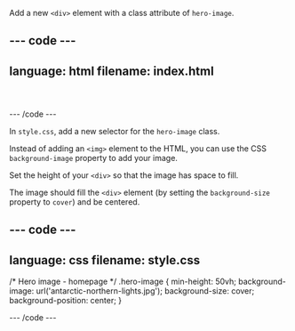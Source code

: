 Add a new `<div>` element with a class attribute of `hero-image`.

## --- code ---

language: html
filename: index.html
----------------------------------------------------

<header>
    <div class="hero-image"></div>
</header>

\--- /code ---

In `style.css`, add a new selector for the `hero-image` class.

Instead of adding an `<img>` element to the HTML, you can use the CSS `background-image` property to add your image.

Set the height of your `<div>` so that the image has space to fill.

The image should fill the `<div>` element (by setting the `background-size` property to `cover`) and be centered.

## --- code ---

language: css
filename: style.css
---------------------------------------------------

/\* Hero image - homepage \*/
.hero-image {
min-height: 50vh;
background-image: url('antarctic-northern-lights.jpg');
background-size: cover;
background-position: center;
}

\--- /code ---
